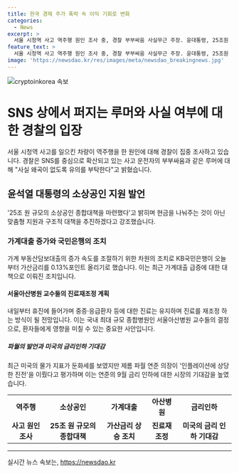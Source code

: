 ```yaml
---
title: 한국 경제 주가 폭락 속 이익 기회로 변화
categories:
  - News
excerpt: >
  서울 시청역 사고 역주행 원인 조사 중, 경찰 부부싸움 사실무근 주장. 윤대통령, 25조원 소상공인 지원 소개 현금 살포는 미봉책 강조. 가계대출 급증에 KB국민은행 주택담보대출 가산금리 0.13%포인트 인상. 아산병원 교수들 내일부터 진료재조정, 중증환자는 유지. 미 연준 의장 파월 인플레서 상당한 진전 발언, 시장 금리인하 기대. #역주행 #소상공인 #가계대출 #아산병원 #금리인하
feature_text: >
  서울 시청역 사고 역주행 원인 조사 중, 경찰 부부싸움 사실무근 주장. 윤대통령, 25조원 소상공인 지원 소개 현금 살포는 미봉책 강조. 가계대출 급증에 KB국민은행 주택담보대출 가산금리 0.13%포인트 인상. 아산병원 교수들 내일부터 진료재조정, 중증환자는 유지. 미 연준 의장 파월 인플레서 상당한 진전 발언, 시장 금리인하 기대. #역주행 #소상공인 #가계대출 #아산병원 #금리인하
image: 'https://newsdao.kr/res/images/meta/newsdao_breakingnews.jpg'
---
```


<p><img src="https://newsdao.kr/res/images/meta/newsdao_breakingnews.jpg" alt="cryptoinkorea 속보" /></p>

<h1>SNS 상에서 퍼지는 루머와 사실 여부에 대한 경찰의 입장</h1>

<p data-ke-size="size16">서울 시청역 사고를 일으킨 차량이 역주행을 한 원인에 대해 경찰이 집중 조사하고 있습니다. 경찰은 SNS를 중심으로 확산되고 있는 사고 운전자의 부부싸움과 같은 루머에 대해 "사실 왜곡이 없도록 유의를 부탁한다"고 밝혔습니다.</p>

<h2>윤석열 대통령의 소상공인 지원 발언</h2>

<p data-ke-size="size16">'25조 원 규모의 소상공인 종합대책을 마련했다'고 밝히며 현금을 나눠주는 것이 아닌 맞춤형 지원과 구조적 대책을 추진하겠다고 강조했습니다.</p>

<h3>가계대출 증가와 국민은행의 조치</h3>

<p data-ke-size="size16">가계 부동산담보대출의 증가 속도를 조절하기 위한 차원의 조치로 KB국민은행이 오늘부터 가산금리를 0.13%포인트 올리기로 했습니다. 이는 최근 가계대출 급증에 대한 대책으로 이뤄진 조치입니다.</p>

<h4>서울아산병원 교수들의 진료재조정 계획</h4>

<p data-ke-size="size16">내일부터 휴진에 들어가며 중증·응급환자 등에 대한 진료는 유지하며 진료를 재조정 하는 방식이 될 전망입니다. 이는 국내 최대 규모 종합병원인 서울아산병원 교수들의 결정으로, 환자들에게 영향을 미칠 수 있는 중요한 사안입니다.</p>

<h5>파월의 발언과 미국의 금리인하 기대감</h5>

<p data-ke-size="size16">최근 미국의 물가 지표가 둔화세를 보였지만 제롬 파월 연준 의장이 '인플레이션에 상당한 진전'을 이뤘다고 평가하며 이는 연준의 9월 금리 인하에 대한 시장의 기대감을 높였습니다.</p>

<table>
  <tr>
    <td style="text-align: center; height: 17px;"><b>역주행</b></td>
    <td style="text-align: center; height: 17px;"><b>소상공인</b></td>
    <td style="text-align: center; height: 17px;"><b>가계대출</b></td>
    <td style="text-align: center; height: 17px;"><b>아산병원</b></td>
    <td style="text-align: center; height: 17px;"><b>금리인하</b></td>
  </tr>
  <tr>
    <td style="text-align: center; height: 17px;"><b>사고 원인 조사</b></td>
    <td style="text-align: center; height: 17px;"><b>25조 원 규모의 종합대책</b></td>
    <td style="text-align: center; height: 17px;"><b>가산금리 상승 조치</b></td>
    <td style="text-align: center; height: 17px;"><b>진료재조정</b></td>
    <td style="text-align: center; height: 17px;"><b>미국의 금리 인하 기대감</b></td>
  </tr>
</table>

<hr>
실시간 뉴스 속보는, <a href="https://newsdao.kr" rel="dofollow">https://newsdao.kr</a>


